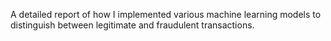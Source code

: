 A detailed report of how I implemented various machine learning models to distinguish between legitimate and fraudulent transactions.

